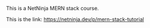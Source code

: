 This is a NetNinja MERN stack course.

This is the link: https://netninja.dev/p/mern-stack-tutorial
